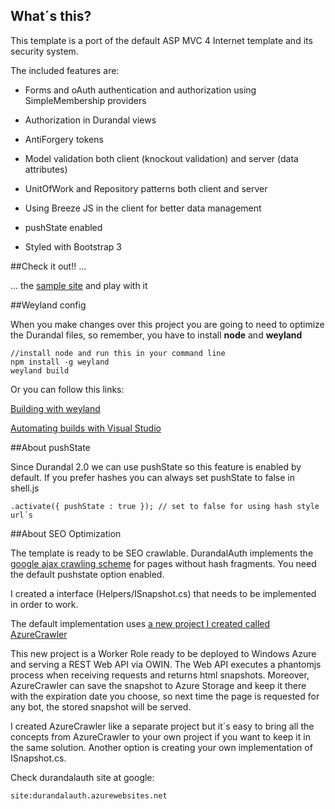 ## What´s this?

This template is a port of the default ASP MVC 4 Internet template and its security system.

The included features are:

- Forms and oAuth authentication and authorization using SimpleMembership providers

- Authorization in Durandal views

- AntiForgery tokens

- Model validation both client (knockout validation) and server (data attributes)

- UnitOfWork and Repository patterns both client and server

- Using Breeze JS in the client for better data management

- pushState enabled

- Styled with Bootstrap 3


##Check it out!! ...

... the [sample site](https://durandalauth.azurewebsites.net) and play with it

##Weyland config

When you make changes over this project you are going to need to optimize the Durandal files, so remember, you have to install **node** and **weyland**

```
//install node and run this in your command line
npm install -g weyland
weyland build
```

Or you can follow this links:

[Building with weyland](http://durandaljs.com/documentation/Building-with-Weyland/)

[Automating builds with Visual Studio](http://durandaljs.com/documentation/Automating-Builds-with-Visual-Studio/)


##About pushState

Since Durandal 2.0 we can use pushState so this feature is enabled by default. If you prefer hashes you can always set pushState to false in shell.js

```
.activate({ pushState : true }); // set to false for using hash style url´s

```

##About SEO Optimization

The template is ready to be SEO crawlable. DurandalAuth implements the [google ajax crawling scheme](https://developers.google.com/webmasters/ajax-crawling/docs/getting-started) for pages without hash fragments. You need the default pushstate option enabled.

I created a interface (Helpers/ISnapshot.cs) that needs to be implemented in order to work.

The default implementation uses [a new project I created called AzureCrawler](https://github.com/yagopv/azurecrawler)

This new project is a Worker Role ready to be deployed to Windows Azure and serving a REST Web API via OWIN. The Web API executes a phantomjs process when receiving requests and returns html snapshots. Moreover, AzureCrawler can save the snapshot to Azure Storage and keep it there with the expiration date you choose, so next time the page is requested for any bot, the stored snapshot will be served.

I created AzureCrawler like a separate project but it´s easy to bring all the concepts from AzureCrawler to your own project if you want to keep it in the same solution. Another option is creating your own implementation of ISnapshot.cs.

Check durandalauth site at google:

```
site:durandalauth.azurewebsites.net
```
